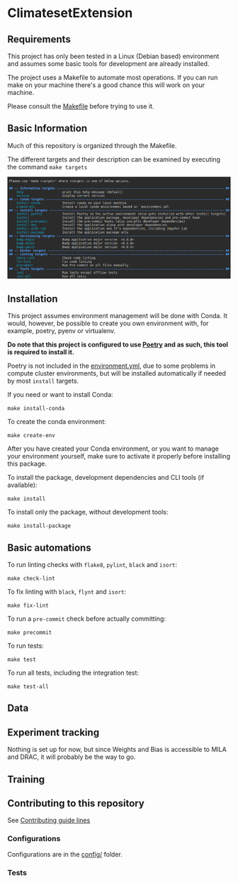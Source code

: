 # ClimatesetExtension

## Requirements

This project has only been tested in a Linux (Debian based) environment and assumes
some basic tools for development are already installed.

The project uses a Makefile to automate most operations. If you can run make on your 
machine there's a good chance this will work on your machine.

Please consult the [Makefile](Makefile) before trying to use it.

## Basic Information

Much of this repository is organized through the Makefile.

The different targets and their description can be examined by executing the command
`make targets`

![](images/make_targets.png)

## Installation

This project assumes environment management will be done with Conda. It would, however,
be possible to create you own environment with, for example, poetry, pyenv or virtualenv.

**Do note that this project is configured to use [Poetry](https://python-poetry.org/)
and as such, this tool is required to install it.**

Poetry is not included in the [environment.yml](environment.yml), due to some problems
in compute cluster environments, but will be installed automatically if needed
by most `install` targets.

If you need or want to install Conda:
```
make install-conda 
```

To create the conda environment:
```
make create-env
```

After you have created your Conda environment, or you want to manage your environment 
yourself, make sure to activate it properly before installing this package.

To install the package, development dependencies and CLI tools (if available):
```
make install
```

To install only the package, without development tools:
```
make install-package
```

## Basic automations

To run linting checks with `flake8`, `pylint`, `black` and `isort`:
```
make check-lint
```

To fix linting with `black`, `flynt` and `isort`:
```
make fix-lint
```

To run a `pre-commit` check before actually committing:
```
make precommit
```

To run tests:
```
make test
```

To run all tests, including the integration test:
```
make test-all
```

## Data

## Experiment tracking

Nothing is set up for now, but since Weights and Bias is accessible to MILA and DRAC, it
will probably be the way to go.


## Training

## Contributing to this repository

See [Contributing guide lines](CONTRIBUTING.md)


### Configurations
Configurations are in the [config/](config) folder.


### Tests
